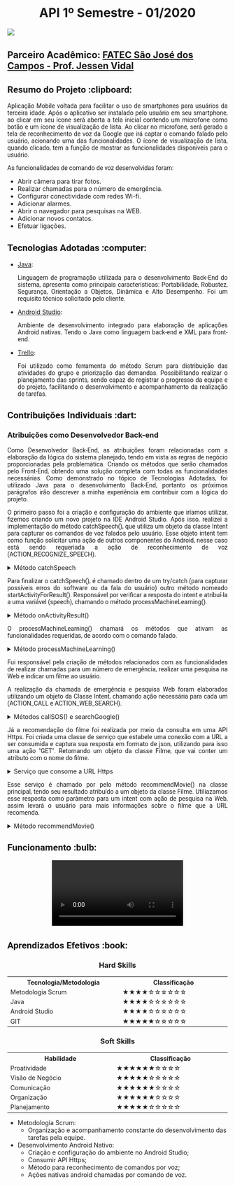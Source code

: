 <html>
<body>
 <h1 align="center"> API 1º Semestre - 01/2020</h1>
<a href="https://github.com/Gil-cos/Projeto_Integrador_1-Sem2020"><img src="https://img.shields.io/badge/GitHub-Repositório Projeto-181717?style=for-the-badge&logo=github"></a>
 
 <h2> Parceiro Acadêmico: <a href="https://fatecsjc-prd.azurewebsites.net/">FATEC São José dos Campos - Prof. Jessen Vidal</a></h2>
  
  <h2 style="font-family:roboto;"> Resumo do Projeto :clipboard:</h2>
  
  <p align="justify" style="font-family:roboto;"> Aplicação Mobile voltada para facilitar o uso de smartphones para usuários da terceira idade. Após o aplicativo ser instalado pelo usuário em seu smartphone, ao clicar em seu ícone será aberta a tela inicial contendo um microfone como botão e um ícone de visualização de lista. Ao clicar no microfone, será gerado a tela de reconhecimento de voz da Google que irá captar o comando falado pelo usuário, acionando uma das funcionalidades. O ícone de visualização de lista, quando clicado, tem a função de mostrar as funcionalidades disponíveis para o usuário. 
  <p align="justify" style="font-family:roboto;"> As funcionalidades de comando de voz desenvolvidas foram: 
  <ul>
    <li>Abrir câmera para tirar fotos.</li>
    <li>Realizar chamadas para o número de emergência.</li>
    <li>Configurar conectividade com redes Wi-fi.</li>
    <li>Adicionar alarmes.</li>
    <li>Abrir o navegador para pesquisas na WEB.</li>
    <li>Adicionar novos contatos.</li>
    <li>Efetuar ligações.</li>
  </ul>
 </p>
  
  <h2 style="font-family:roboto;"> Tecnologias Adotadas :computer:</h2>
   
  <ul>
  <li><a href="https://www.java.com/pt_BR/">Java</a>:
  <p align="justify" style="font-family:roboto;"> Linguagem de programação utilizada para o desenvolvimento Back-End do sistema, apresenta como principais características: Portabilidade, Robustez, Segurança, Orientação a Objetos, Dinâmica e Alto Desempenho. Foi um requisito técnico solicitado pelo cliente.</p></li>
  </li>
   <li><a href="https://developer.android.com/studio">Android Studio</a>:
    <p align="justify" style="font-family:roboto;"> Ambiente de desenvolvimento integrado para elaboração de aplicações Android nativas. Tendo o Java como linguagem back-end e XML para front-end.</p></li>
  </li>
  <li><a href="https://trello.com/https://trello.com">Trello</a>:
  <p align="justify" style="font-family:roboto;"> Foi utilizado como ferramenta do método Scrum para distribuição das atividades do grupo e priorização das demandas. Possibilitando realizar o planejamento das sprints, sendo capaz de registrar o progresso da equipe e do projeto, facilitando o desenvolvimento e acompanhamento da realização de tarefas. </p></li>
  </li>

  </ul>
  
  <h2 style="font-family:roboto;"> Contribuições Individuais :dart:</h2>
  
  <h3> Atribuições como Desenvolvedor Back-end</h3>
  <p align="justify" style="font-family:roboto;"> Como Desenvolvedor Back-End, as atribuições foram relacionadas com a elaboração da lógica do sistema planejado, tendo em vista as regras de negócio proporcionadas pela problemática. Criando os métodos que serão chamados pelo Front-End, obtendo uma solução completa com todas as funcionalidades necessárias. Como demonstrado no tópico de Tecnologias Adotadas, foi utilizado Java para o desenvolvimento Back-End, portanto os próximos parágrafos irão descrever a minha experiência em contribuir com a lógica do projeto.</p>
  
  <p align="justify" style="font-family:roboto;"> O primeiro passo foi a criação e configuração do ambiente que iríamos utilizar, fizemos criando um novo projeto na IDE Android Studio. Após isso, realizei a implementação do método catchSpeech(), que utiliza um objeto da classe Intent para capturar os comandos de voz falados pelo usuário. Esse objeto intent tem como função solicitar uma ação de outros componentes do Android, nesse caso está sendo requeriada a ação de reconhecimento de voz (ACTION_RECOGNIZE_SPEECH).</p>
   <details>
    <summary>Método catchSpeech</summary>
    <br>
   <img style="border-radius: 50%;" src="https://github.com/GabrielSG20/Bertoti/blob/main/TG1/images/catchSpeech.png" width="800px;" alt=""/>
  </details>
  <p align="justify" style="font-family:roboto;"> Para finalizar o catchSpeech(), é chamado dentro de um try/catch (para capturar possíveis erros do software ou da fala do usuário) outro método nomeado startActivityForResult(). Responsável por verificar a resposta do intent e atribuí-la a uma variável (speech), chamando o método processMachineLearning().</p>
  <details>
    <summary>Método onActivityResult()</summary>
    <br>
   <img style="border-radius: 50%;" src="https://github.com/GabrielSG20/Bertoti/blob/main/TG1/images/onActivityResult.png" width="800px;" alt=""/>
  </details>
  
  <p align="justify" style="font-family:roboto;"> O processMachineLearning() chamará os métodos que ativam as funcionalidades requeridas, de acordo com o comando falado.</p>
    <details>
    <summary>Método processMachineLearning()</summary>
    <br>
   <img style="border-radius: 50%;" src="https://github.com/GabrielSG20/Bertoti/blob/main/TG1/images/processMachineLearning.png" width="800px;" alt=""/>
  </details>
  
  <p align="justify" style="font-family:roboto;"> Fui responsável pela criação de métodos relacionados com as funcionalidades de realizar chamadas para um número de emergência, realizar uma pesquisa na Web e indicar um filme ao usuário.</p>
  <p align="justify" style="font-family:roboto;"> A realização da chamada de emergência e pesquisa Web foram elaborados utilizando um objeto da Classe Intent, chamando ação necessária para cada um (ACTION_CALL e ACTION_WEB_SEARCH).</p>
    <details>
    <summary>Métodos callSOS() e searchGoogle()</summary>
    <br>
   <img style="border-radius: 50%;" src="https://github.com/GabrielSG20/Bertoti/blob/main/TG1/images/metodosFuncionalidades.png" width="800px;" alt=""/>
  </details>
  
  <p align="justify" style="font-family:roboto;"> Já a recomendação do filme foi realizada por meio da consulta em uma API Https. Foi criada uma classe de serviço que estabele uma conexão com a URL a ser consumida e captura sua resposta em formato de json, utilizando para isso uma ação "GET". Retornando um objeto da classe Filme, que vai conter um atributo com o nome do filme.</p>
    <details>
    <summary>Serviço que consome a URL Https</summary>
    <br>
   <img style="border-radius: 50%;" src="https://github.com/GabrielSG20/Bertoti/blob/main/TG1/images/servicoGetFilme.png" width="800px;" alt=""/>
  </details>
  
  <p align="justify" style="font-family:roboto;"> Esse serviço é chamado por pelo método recommendMovie() na classe principal, tendo seu resultado atribuído a um objeto da classe Filme. Utiliazamos esse resposta como parâmetro para um intent com ação de pesquisa na Web, assim levará o usuário para mais informações sobre o filme que a URL recomenda.</p>
    <details>
    <summary>Método recommendMovie()</summary>
    <br>
   <img style="border-radius: 50%;" src="https://github.com/GabrielSG20/Bertoti/blob/main/TG1/images/recommendMovie.png" width="800px;" alt=""/>
  </details>
  
  <h2 style="font-family:roboto;"> Funcionamento :bulb:</h2>

   <div align="center">
     <video src="https://user-images.githubusercontent.com/61523979/187800071-adff2855-2267-402d-800f-6d8f18667d1f.mp4" controls="controls" style="max-rate: 730px;">
     </video>    
   </div>
  
  <h2 style="font-family:roboto;"> Aprendizados Efetivos :book:</h2>   
  <h3 align="center"> Hard Skills </h3>
  <table align="center">
    <tr>
      <th width="300px">Tecnologia/Metodologia</th>
      <th width="300px">Classificação</th>
    </tr>
    <tr>
      <td>Metodologia Scrum</td>
      <td>★★★★☆☆☆☆☆☆</td>
    </tr>
    <tr>
      <td>Java</td>
      <td>★★★★☆☆☆☆☆☆</td>
    </tr>
    <tr>
      <td>Android Studio</td>
      <td>★★★★☆☆☆☆☆☆</td>
    </tr>
     <tr>
      <td>GIT</td>
      <td>★★★★★☆☆☆☆☆</td>
    </tr>
  </table>
  
  <h3 align="center">Soft Skills</h3>
  <table align="center">
    <tr>
      <th width="300px">Habilidade</th>
      <th width="300px">Classificação</th>
    </tr>
    <tr>
      <td>Proatividade</td>
      <td>★★★★★★☆☆☆☆</td>
    </tr>
    <tr>
      <td>Visão de Negócio</td>
      <td>★★★★★☆☆☆☆☆</td>
    </tr>
    <tr>
      <td>Comunicação</td>
      <td>★★★★★★☆☆☆☆</td>
    </tr>
    <tr>
      <td>Organização</td>
      <td>★★★★★★☆☆☆☆</td>
    </tr>
    <tr>
      <td>Planejamento</td>
      <td>★★★★★☆☆☆☆☆</td>
    </tr>
  </table>
  
  <ul>
  <li>Metodologia Scrum:
  <ul>
    <li>Organização e acompanhamento constante do desenvolvimento das tarefas pela equipe.</li>   
    </ul></li>
  <li>Desenvolvimento Android Nativo:
  <ul>
    <li>Criação e configuração do ambiente no Android Studio;</li> 
    <li>Consumir API Https;</li>
    <li>Método para reconhecimento de comandos por voz;</li> 
    <li>Ações nativas android chamadas por comando de voz.</li>
    </ul></li>
    </ul>

</body>
</html>
